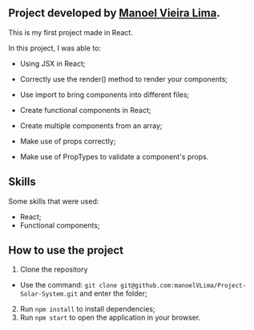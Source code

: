 ## Project developed by [Manoel Vieira Lima](https://www.linkedin.com/in/manoel-vieira-lima-junior-589838127/).

This is my first project made in React.

In this project, I was able to:

- Using JSX in React;

- Correctly use the render() method to render your components;

- Use import to bring components into different files;

- Create functional components in React;

- Create multiple components from an array;

- Make use of props correctly;

- Make use of PropTypes to validate a component's props.

## Skills

Some skills that were used:
- React;
- Functional components;

## How to use the project

1. Clone the repository
  - Use the command: `git clone git@github.com:manoelVLima/Project-Solar-System.git` and enter the folder;
2. Run `npm install` to install dependencies;
3. Run `npm start` to open the application in your browser.